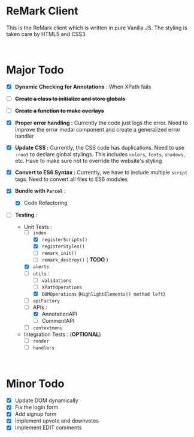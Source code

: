 # ReMark Client

This is the ReMark client which is written in pure Vanilla JS. The styling is taken care by HTML5 and CSS3. 

<br>

# Major Todo

- [x] **Dynamic Checking for Annotations** : When XPath fails

- [ ] ~~**Create a class to initialize and store globals**~~

- [ ] ~~**Create a function to make overlays**~~

- [x] **Proper error handling :** Currently the code just logs the error. Need to improve the error modal component and create a generalized error handler

- [x] **Update CSS :** Currently, the CSS code has duplications. Need to use `:root` to declare global stylings. This includes `colors`, `fonts`, `shadows`, etc. Have to make sure not to override the website's styling

- [x] **Convert to ES6 Syntax :** Currently, we have to include multiple `script` tags. Need to convert all files to ES6 modules 

- [x] **Bundle with `Parcel`** :
  - [x] Code Refactoring

- [ ] **Testing** :
  - Unit Tests :   
    - [ ] `index`
      - [x] `registerScripts()`
      - [x] `registerStyles()`
      - [ ] `remark_init()`
      - [ ] `remark_destroy()` ( **TODO** )
    - [x] `alerts`
    - [ ] `utils` :
      - [ ] `validations`
      - [ ] `XPathOperations`
      - [x] `DOMOperations` (`HighlightElements() method left`)
    - [ ] `apiFactory`
    - [ ] APIs :
      - [x] AnnotationAPI
      - [ ] CommentAPI
    - [ ] `contextmenu`
  - Integration Tests : (**OPTIONAL**)
    - [ ] `render`
    - [ ] `handlers`

<br>

# Minor Todo

- [x] Update DOM dynamically
- [x] Fix the login form
- [x] Add signup form
- [x] Implement upvote and downvotes
- [x] Implement EDIT comments